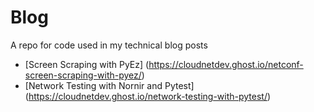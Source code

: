 # Blog
A repo for code used in my technical blog posts

* [Screen Scraping with PyEz] (https://cloudnetdev.ghost.io/netconf-screen-scraping-with-pyez/)
* [Network Testing with Nornir and Pytest] (https://cloudnetdev.ghost.io/network-testing-with-pytest/)

